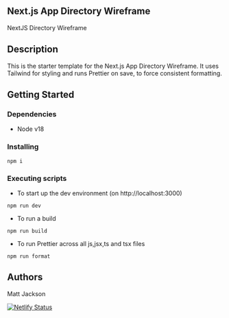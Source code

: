 ## Next.js App Directory Wireframe

NextJS Directory Wireframe

## Description

This is the starter template for the Next.js App Directory Wireframe. It uses Tailwind for styling and runs Prettier on save, to force consistent formatting.

## Getting Started

### Dependencies

-   Node v18

### Installing

```
npm i
```

### Executing scripts

-   To start up the dev environment (on http://localhost:3000)

```
npm run dev
```

-   To run a build

```
npm run build
```

-   To run Prettier across all js,jsx,ts and tsx files

```
npm run format
```

## Authors

Matt Jackson

[![Netlify Status](https://api.netlify.com/api/v1/badges/fe63b8d4-9767-4333-8994-1b15f0e126ae/deploy-status)](https://app.netlify.com/sites/nextjs-directory-wireframe/deploys)
